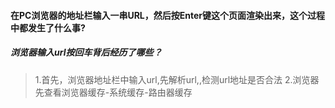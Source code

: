 #### 在PC浏览器的地址栏输入一串URL，然后按Enter键这个页面渲染出来，这个过程中都发生了什么事?
##### 浏览器输入url按回车背后经历了哪些？
> 1.首先，浏览器地址栏中输入url,先解析url,,检测url地址是否合法 
> 2.浏览器先查看浏览器缓存-系统缓存-路由器缓存